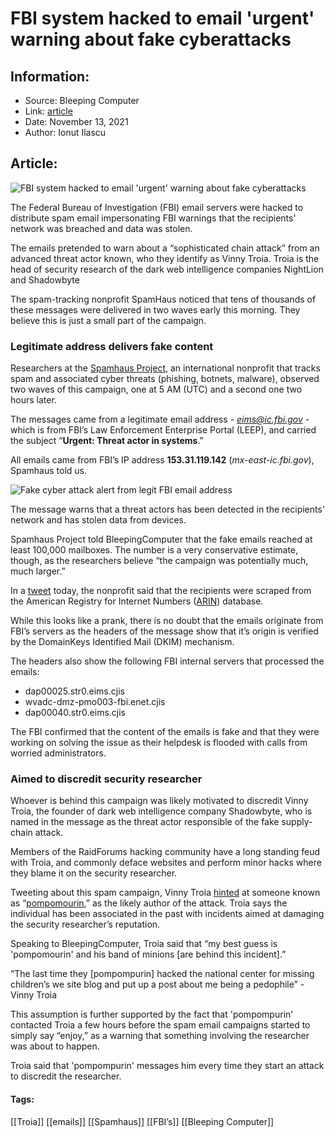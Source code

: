 # FBI system hacked to email 'urgent' warning about fake cyberattacks
### 

## Information:
+ Source: Bleeping Computer
+ Link: [article](https://www.bleepingcomputer.com/news/security/fbi-system-hacked-to-email-urgent-warning-about-fake-cyberattacks/)
+ Date: November 13, 2021
+ Author: Ionut Ilascu


## Article:
![FBI system hacked to email 'urgent' warning about fake cyberattacks](https://www.bleepstatic.com/content/hl-images/2021/11/10/FBI.jpg)


The Federal Bureau of Investigation (FBI) email servers were hacked to distribute spam email impersonating FBI warnings that the recipients' network was breached and data was stolen.


The emails pretended to warn about a “sophisticated chain attack” from an advanced threat actor known, who they identify as Vinny Troia. Troia is the head of security research of the dark web intelligence companies NightLion and Shadowbyte


The spam-tracking nonprofit SpamHaus noticed that tens of thousands of these messages were delivered in two waves early this morning. They believe this is just a small part of the campaign.


### Legitimate address delivers fake content


Researchers at the [Spamhaus Project](https://www.spamhaus.org/), an international nonprofit that tracks spam and associated cyber threats (phishing, botnets, malware), observed two waves of this campaign, one at 5 AM (UTC) and a second one two hours later.


The messages came from a legitimate email address - *eims@ic.fbi.gov* - which is from FBI’s Law Enforcement Enterprise Portal (LEEP), and carried the subject “**Urgent: Threat actor in systems**.”


All emails came from FBI’s IP address **153.31.119.142** (*mx-east-ic.fbi.gov*), Spamhaus told us.


![Fake cyber attack alert from legit FBI email address](https://www.bleepstatic.com/images/news/u/1100723/2021/SpamFBI_message.jpg)


The message warns that a threat actors has been detected in the recipients' network and has stolen data from devices.


Spamhaus Project told BleepingComputer that the fake emails reached at least 100,000 mailboxes. The number is a very conservative estimate, though, as the researchers believe “the campaign was potentially much, much larger.”


In a [tweet](https://twitter.com/spamhaus/status/1459451401269043201) today, the nonprofit said that the recipients were scraped from the American Registry for Internet Numbers ([ARIN](https://www.arin.net/)) database.


While this looks like a prank, there is no doubt that the emails originate from FBI’s servers as the headers of the message show that it’s origin is verified by the DomainKeys Identified Mail (DKIM) mechanism.


The headers also show the following FBI internal servers that processed the emails:


* dap00025.str0.eims.cjis
* wvadc-dmz-pmo003-fbi.enet.cjis
* dap00040.str0.eims.cjis


The FBI confirmed that the content of the emails is fake and that they were working on solving the issue as their helpdesk is flooded with calls from worried administrators.


### Aimed to discredit security researcher


Whoever is behind this campaign was likely motivated to discredit Vinny Troia, the founder of dark web intelligence company Shadowbyte, who is named in the message as the threat actor responsible of the fake supply-chain attack.


Members of the RaidForums hacking community have a long standing feud with Troia, and commonly deface websites and perform minor hacks where they blame it on the security researcher.


Tweeting about this spam campaign, Vinny Troia [hinted](https://twitter.com/vinnytroia/status/1459515619838251010) at someone known as “[pompomourin](https://twitter.com/pompompur_in),” as the likely author of the attack. Troia says the individual has been associated in the past with incidents aimed at damaging the security researcher’s reputation.


Speaking to BleepingComputer, Troia said that “my best guess is 'pompomourin' and his band of minions [are behind this incident].”



“The last time they [pompompurin] hacked the national center for missing children’s we site blog and put up a post about me being a pedophile” - Vinny Troia



This assumption is further supported by the fact that 'pompompurin' contacted Troia a few hours before the spam email campaigns started to simply say “enjoy,” as a warning that something involving the researcher was about to happen.


Troia said that 'pompompurin' messages him every time they start an attack to discredit the researcher.




#### Tags:
[[Troia]] [[emails]] [[Spamhaus]] [[FBI’s]] [[Bleeping Computer]]
